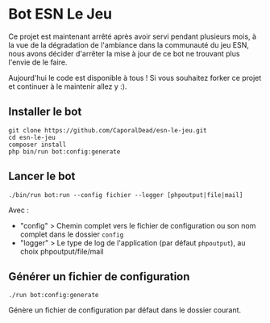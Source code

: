 # Bot ESN Le Jeu

Ce projet est maintenant arrêté après avoir servi pendant plusieurs mois, à la vue de la dégradation de l'ambiance dans la communauté du jeu ESN, nous avons décider d'arrêter la mise à jour de ce bot ne trouvant plus l'envie de le faire.

Aujourd'hui le code est disponible à tous ! Si vous souhaitez forker ce projet et continuer à le maintenir allez y :).

## Installer le bot

```
git clone https://github.com/CaporalDead/esn-le-jeu.git
cd esn-le-jeu
composer install
php bin/run bot:config:generate
```

## Lancer le bot

```
./bin/run bot:run --config fichier --logger [phpoutput|file|mail]
```

Avec :
* "config" > Chemin complet vers le fichier de configuration ou son nom complet dans le dossier `config`
* "logger" > Le type de log de l'application (par défaut `phpoutput`), au choix phpoutput/file/mail

## Générer un fichier de configuration

```
./run bot:config:generate
```

Génère un fichier de configuration par défaut dans le dossier courant.
